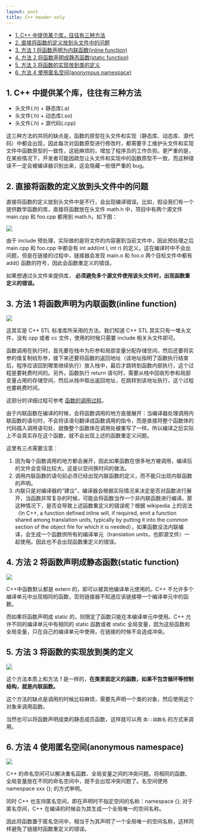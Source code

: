 ```yaml
---
layout: post
title: C++ header-only
---
```


<!-- TOC -->

- [1. C++ 中提供某个库，往往有三种方法](#1-c-中提供某个库往往有三种方法)
- [2. 直接将函数的定义放到头文件中的问题](#2-直接将函数的定义放到头文件中的问题)
- [3. 方法 1 将函数声明为内联函数(inline function)](#3-方法-1-将函数声明为内联函数inline-function)
- [4. 方法 2 将函数声明成静态函数(static function)](#4-方法-2-将函数声明成静态函数static-function)
- [5. 方法 3 将函数的实现放到类的定义](#5-方法-3-将函数的实现放到类的定义)
- [6. 方法 4 使用匿名空间(anonymous namespace)](#6-方法-4-使用匿名空间anonymous-namespace)

<!-- /TOC -->

## 1. C++ 中提供某个库，往往有三种方法

- 头文件(.h) + 静态库(.a)
- 头文件(.h) + 动态库(.so)
- 头文件(.h) + 源代码(.cpp)

这三种方法的共同的缺点是，函数的原型在头文件和实现（静态库、动态库、源代码）中都会出现，因此每次对函数原型进行修改时，都需要手工维护头文件和实现文件中函数原型的一致性，这挺麻烦的，增加了程序员的工作负担。更严重的是，在某些情况下，开发者可能因疏忽让头文件和实现中的函数原型不一致，而这种错误不一定会被编译器识别出来，这会隐藏一些很严重的 bug。

## 2. 直接将函数的定义放到头文件中的问题

直接将函数的定义放到头文件中是不行，会出现编译错误。比如，假设我们有一个提供数学函数的库，直接将函数放在头文件 math.h 中，项目中有两个源文件 main.cpp 和 foo.cpp 都用到 math.h，如下图：

![](https://raw.githubusercontent.com/v1otusc/PicBed/master/c%2B%2B_header_only_1.jpg)

由于 include 预处理，实际做的是将文件的内容塞到当前文件中，因此预处理之后 main.cpp 和 foo.cpp 中都会有 int add(int l, int r) 的定义。这在编译时中不会出问题，但是在链接的过程中，链接器会发现 main.o 和 foo.o 两个目标文件中都有 add() 函数的符号，因此会函数重定义的错误。

如果想通过头文件来提供库， **必须避免多个源文件使用该头文件时，出现函数重定义的错误。**

## 3. 方法 1 将函数声明为内联函数(inline function)

![](https://raw.githubusercontent.com/v1otusc/PicBed/master/c%2B%2B_header_only_2.jpg)

这其实是 C++ STL 标准库所采用的方法。我们知道 C++ STL 其实只有一堆头文件，没有 cpp 或者 cc 文件，使用的时候只需要 include 相关头文件即可。

函数调用在执行时，首先要在栈中为形参和局部变量分配存储空间，然后还要将实参的值复制给形参，接下来还要将函数的返回地址（该地址指明了函数执行结束后，程序应该回到哪里继续执行）放入栈中，最后才跳转到函数内部执行，这个过程是要耗费时间的。另外，函数执行 return 语句时，需要从栈中回收形参和局部变量占用的存储空间，然后从栈中取出返回地址，在跳转到该地址执行，这个过程也要耗费时间。

这部分的详细过程可参考 [函数的调用过程]()。

由于内联函数在编译的时候，会将函数调用的地方直接展开：当编译器处理调用内联函数的语句时，不会将该语句翻译成函数调用的指令，而是直接将整个函数体的代码插入调用语句处，就像整个函数体在调用处被重写了一样。所以编译之后实际上不会真实存在这个函数，就不会出现上述的函数重定义问题。

这里有三点需要注意：

1. 因为每个函数调用的地方都会展开，因此如果函数在很多地方被调用，编译后的文件会变得比较大。这是以空间换时间的做法。
2. 调用内联函数的语句前必须已经出现内联函数的定义，而不能只出现内联函数的声明。
3. 内联只是对编译器的“建议”，编译器会根据实际情况来决定是否对函数进行展开，当函数非常复杂的时候，可能会将函数当作一个非内联函数进行编译。那这种情况下，是否会导致上述函数重定义的错误呢？根据 wikipedia 上的说法（In C++, a function defined inline will, if required, emit a function shared among translation units, typically by putting it into the common section of the object file for which it is needed），如果函数没法内联编译，会生成一个函数供所有的编译单元（translation units，也即源文件）一起使用。因此也不会出现函数重定义的错误。

## 4. 方法 2 将函数声明成静态函数(static function)

![](https://raw.githubusercontent.com/v1otusc/PicBed/master/c%2B%2B_header_only_3.jpg)

C++中函数默认都是 extern 的，即可以被其他编译单元使用的。C++ 不允许多个编译单元中出现相同的函数，否则链接器不知道应该链接哪一个编译单元中的函数。

而如果将函数声明成 static 的，则限定了函数只能在本编译单元中使用。C++ 允许不同的编译单元中有相同的 static 函数或者 static 全局变量，因为这些函数和全局变量，只在自己的编译单元中使用，在链接的时候不会造成冲突。

## 5. 方法 3 将函数的实现放到类的定义

![](https://raw.githubusercontent.com/v1otusc/PicBed/master/c%2B%2B_header_only_4.jpg)

这个方法本质上和方法 1 是一样的，**在类里面定义的函数，如果不包含循环等控制结构，就是内联函数。**

这个方法的缺点是调用的时候比较麻烦，需要先声明一个类的对象，然后使用这个对象来调用函数。

当然也可以将函数声明成类的静态成员函数，这样就可以用 `类::函数名` 的方式来调用。

## 6. 方法 4 使用匿名空间(anonymous namespace)

![](https://raw.githubusercontent.com/v1otusc/PicBed/master/c%2B%2B_header_only_5.jpg)

C++ 的命名空间可以解决重名函数、全局变量之间的冲突问题。将相同的函数、全局变量放在不同的命名空间中，就不会出现冲突问题了。名空间使用 namespace xxx {}; 的方式申明。

同时 C++ 也支持匿名空间，即在声明时不指定空间的名称：namespace {}; 对于匿名空间，C++ 在编译的时候会为其生成一个全局唯一的空间名称。

因此将函数置于匿名空间中，相当于为其声明了一个全局唯一的空间名称，这样同样避免了链接时函数重定义的错误。
